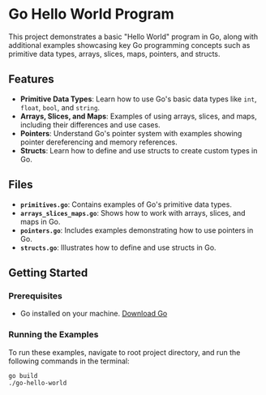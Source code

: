 # Go Hello World Program

This project demonstrates a basic "Hello World" program in Go, along with additional examples showcasing key Go programming concepts such as primitive data types, arrays, slices, maps, pointers, and structs.

## Features

- **Primitive Data Types**: Learn how to use Go's basic data types like `int`, `float`, `bool`, and `string`.
- **Arrays, Slices, and Maps**: Examples of using arrays, slices, and maps, including their differences and use cases.
- **Pointers**: Understand Go's pointer system with examples showing pointer dereferencing and memory references.
- **Structs**: Learn how to define and use structs to create custom types in Go.

## Files

- **`primitives.go`**: Contains examples of Go's primitive data types.
- **`arrays_slices_maps.go`**: Shows how to work with arrays, slices, and maps in Go.
- **`pointers.go`**: Includes examples demonstrating how to use pointers in Go.
- **`structs.go`**: Illustrates how to define and use structs in Go.

## Getting Started

### Prerequisites

- Go installed on your machine. [Download Go](https://golang.org/dl/)

### Running the Examples

To run these examples, navigate to root project directory, and run the following commands in the terminal:

```bash
go build
./go-hello-world
